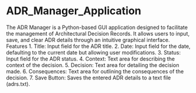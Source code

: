 # ADR_Manager_Application
The ADR Manager is a Python-based GUI application designed to facilitate the management of Architectural Decision Records. It allows users to input, save, and clear ADR details through an intuitive graphical interface.
Features
    1. Title: Input field for the ADR title.
    2. Date: Input field for the date, defaulting to the current date but allowing user modifications.
    3. Status: Input field for the ADR status.
    4. Context: Text area for describing the context of the decision.
    5. Decision: Text area for detailing the decision made.
    6. Consequences: Text area for outlining the consequences of the decision.
    7. Save Button: Saves the entered ADR details to a text file (adrs.txt).
